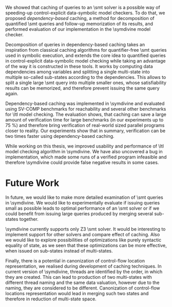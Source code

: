 We showed that caching of queries to an \smt solver is a possible way of
speeding-up control-explicit data-symbolic model checkers. To do that, we
proposed *dependency-based* caching, a method for decomposition of quantified
\smt queries and follow-up memorization of its results, and performed evaluation
of our implementation in the \symdivine model checker.

Decomposition of queries in dependency-based caching takes an inspiration from
classical caching algorithms for quantifier-free \smt queries used in symbolic
execution, and extends the core idea to quantified queries in control-explicit
data-symbolic model checking while taking an advantage of the way it is
constructed in these tools. It works by computing data dependencies among
variables and splitting a single multi-state into multiple so-called sub-states
according to the dependencies. This allows to split a single large \smt query
into multiple smaller ones, whose satisfiability results can be memorized, and
therefore prevent issuing the same query again.

Dependency-based caching was implemented in \symdivine and evaluated using
SV-COMP benchmarks for reachability and several other benchmarks for \ltl model
checking. The evaluation shows, that caching can save a large amount of
verification time for large benchmarks (in our experiments up to $75~\%$) and
therefore bring verification of real-world sized parallel programs closer to
reality. Our experiments show that in summary, verification can be two times
faster using dependency-based caching.

While working on this thesis, we improved usability and performance of \ltl
model checking algorithm in \symdivine. We have also uncovered a bug in
implementation, which made some runs of a verified program infeasible and
therefore \symdivine could provide false negative results in some cases.

# Future Work

In future, we would like to make more detailed examination of \smt queries in
\symdivine. We would like to experimentally evaluate if issuing queries small as
possible leads to optimal performance of an \smt solver or if we could benefit from
issuing large queries produced by merging several sub-states together.

\symdivine currently supports only Z3 \smt solver. It would be interesting to
implement support for other solvers and compare effect of caching. Also we would
like to explore possibilities of optimizations like purely syntactic equality of
state, as we seen that these optimizations can be more effective, when issued on
sub-states instead of multi-states.

Finally, there is a potential in canonization of control-flow location
representation, we realised during development of caching techniques. In current
version of \symdivine, threads are identified by the order, in which they are
created. This can lead to production of two multi-states with different thread
naming and the same data valuation, however due to the naming, they are
considered to be different. Canonization of control-flow locations
representation would lead in merging such two states and therefore in reduction
of multi-state space.
